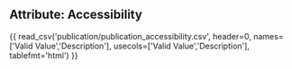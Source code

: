 ## Attribute: Accessibility

{{ read_csv('publication/publication_accessibility.csv', header=0, names=['Valid Value','Description'], usecols=['Valid Value','Description'], tablefmt='html') }}

